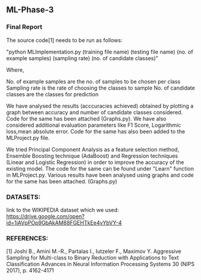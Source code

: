 ## ML-Phase-3 ##
### Final Report ###




The source code[1] needs to be run as follows:

"python MLImplementation.py (training file name) (testing file name) (no. of example samples) (sampling rate) (no. of candidate classes)"

Where,

No. of example samples are the no. of samples to be chosen per class
Sampling rate is the rate of choosing the classes to sample
No. of candidate classes are the classes for prediction




We have analysed the results (acccuracies achieved) obtained by plotting a graph between accuracy and number of candidate classes considered. Code for the same has been attached (Graphs.py). We have also considered additional evaluation parameters like F1 Score, Logarithmic loss,mean absolute error. Code for the same has also been added to the MLProject.py file.




We tried Principal Component Analysis as a feature selection method, Ensemble Boosting technique (AdaBoost) and Regression techniques (Linear and Logistic Regression) in order to improve the accuracy of the existing model. The code for the same can be found under "Learn" function in MLProject.py.
Various results have been analysed using graphs and code for the same has been attached. (Graphs.py)


### DATASETS: ###


link to the WIKIPEDIA dataset which we used: https://drive.google.com/open?id=1iAVpPOp9GbAkAM88FGEHTkEe4vYbVY-4

### REFERENCES: ###


[1] Joshi B., Amini M.-R., Partalas I., Iutzeler F., Maximov Y. Aggressive Sampling for Multi-class to Binary Reduction with Applications to Text Classification Advances in Neural Information Processing Systems 30 (NIPS 2017), p. 4162-4171

